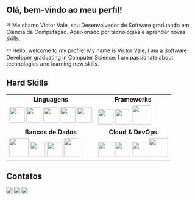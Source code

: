 ## Olá, bem-vindo ao meu perfil!

<p> ᴮᴿ Me chamo Victor Vale, sou Desenvolvedor de Software graduando em Ciência da Computação. Apaixonado por tecnologias e aprender novas skills. </p>
<p> ᴱᴺ Hello, welcome to my profile! My name is Victor Vale, I am a Software Developer graduating in Computer Science. I am passionate about technologies and learning new skills. </p>

## Hard Skills

<table>
  <tr>
    <td align="center"><b>Linguagens</b></td>
    <td align="center"><b>Frameworks</b></td>
  </tr>
  <tr>
    <td>
      <img loading="lazy" src="https://cdn.jsdelivr.net/gh/devicons/devicon@latest/icons/csharp/csharp-original.svg" width="40" height="40"/>
      <img loading="lazy" src="https://cdn.jsdelivr.net/gh/devicons/devicon@latest/icons/java/java-original.svg" width="40" height="40"/>
      <img loading="lazy" src="https://cdn.jsdelivr.net/gh/devicons/devicon@latest/icons/html5/html5-original.svg" width="40" height="40"/>
      <img loading="lazy" src="https://cdn.jsdelivr.net/gh/devicons/devicon@latest/icons/css3/css3-original.svg" width="40" height="40"/>
      <img loading="lazy" src="https://cdn.jsdelivr.net/gh/devicons/devicon@latest/icons/javascript/javascript-original.svg" width="40" height="40"/>
    </td>
    <td>
      <img loading="lazy" src="https://cdn.jsdelivr.net/gh/devicons/devicon@latest/icons/dotnetcore/dotnetcore-original.svg" width="40" height="40"/>
      <img loading="lazy" src="https://cdn.jsdelivr.net/gh/devicons/devicon@latest/icons/spring/spring-original-wordmark.svg" width="40" height="40"/>
      <img loading="lazy" src="https://cdn.jsdelivr.net/gh/devicons/devicon@latest/icons/angular/angular-original-wordmark.svg" width="50" height="50"/>
    </td>
  </tr>
  <tr>
    <td align="center"><b>Bancos de Dados</b></td>
    <td align="center"><b>Cloud & DevOps</b></td>
  </tr>
  <tr>
    <td>
      <img loading="lazy" src="https://cdn.jsdelivr.net/gh/devicons/devicon@latest/icons/mysql/mysql-original-wordmark.svg" width="50" height="50"/>
      <img loading="lazy" src="https://cdn.jsdelivr.net/gh/devicons/devicon@latest/icons/microsoftsqlserver/microsoftsqlserver-plain-wordmark.svg" width="40" height="40"/>
      <img loading="lazy" src="https://cdn.jsdelivr.net/gh/devicons/devicon@latest/icons/mongodb/mongodb-plain-wordmark.svg" width="40" height="40"/>
      <img loading="lazy" src="https://cdn.jsdelivr.net/gh/devicons/devicon@latest/icons/postgresql/postgresql-plain-wordmark.svg" width="40" height="50"/>
    </td>
    <td>
      <img loading="lazy" src="https://cdn.jsdelivr.net/gh/devicons/devicon@latest/icons/docker/docker-plain-wordmark.svg" width="40" height="40"/>
      <img loading="lazy" src="https://cdn.jsdelivr.net/gh/devicons/devicon@latest/icons/kubernetes/kubernetes-original.svg" width="40" height="40"/>
      <img loading="lazy" src="https://cdn.jsdelivr.net/gh/devicons/devicon@latest/icons/amazonwebservices/amazonwebservices-plain-wordmark.svg" width="40" height="40"/>
      <img loading="lazy" src="https://cdn.jsdelivr.net/gh/devicons/devicon@latest/icons/azure/azure-original-wordmark.svg" width="50" height="50"/>
    </td>
  </tr>
</table>
   
 ## Contatos
 <div>
   <a href="https://www.linkedin.com/in/jvictor-vale/" target="_blank"><img loading="lazy" src="https://img.shields.io/badge/-LinkedIn-%230077B5?style=for-the-badge&logo=linkedin&logoColor=white" target="_blank"></a>   
   <a href = "mailto:joaovictorvale06@gmail.com"><img loading="lazy" src="https://img.shields.io/badge/Gmail-D14836?style=for-the-badge&logo=gmail&logoColor=white" target="_blank"></a>
   <a href="https://drive.google.com/file/d/1CJdOfwBMdJ8G54yo5LvhreI4YUqiPH-I/view?usp=sharing" target="_blank">
    <img loading="lazy" src="https://img.shields.io/badge/Currículo-0A66C2?style=for-the-badge"/>
  </a>
 </div>
